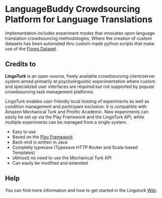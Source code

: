 # LanguageBuddy Crowdsourcing Platform for Language Translations

Implementation includes experiment modes that innovates upon language translation crowdsourcing methodologies,
Where the creation of custom datasets has been automated thru custom made python scripts that make use of the [Flores Dataset](https://github.com/facebookresearch/flores?fbclid=IwAR0WzmQ-E64cstn1zmYBZJbGzNMXuK87hr_RatfAxle6gNbvVPJWDTtLJ6Y).

## Credits to

  **LingoTurk** is an open-source, freely available crowdsourcing
  client/server system aimed primarily at psycholinguistic
  experimentation where custom and specialized user interfaces are
  required but not supported by popular crowdsourcing task management
  platforms.
  
  LingoTurk enables user-friendly local hosting of
  experiments as well as condition management and participant
  exclusion. It is compatible with Amazon Mechanical Turk and Prolific
  Academic.  New experiments can easily be set up via the Play
  Framework and the LingoTurk API, while multiple experiments can be
  managed from a single system.
  
  - Easy to use
  - Based on the [Play Framework](https://www.playframework.com/)
  - Back-end is written in Java
  - Completly typesave (Typesave HTTP Router and Scala-based Templates)
  - (*Almost*) no need to use the Mechanical Turk API
  - Can easily be modified and extended
  
## Help
You can find more information and how to get started in the Lingoturk [Wiki](https://github.com/FlorianPusse/Lingoturk/wiki).

